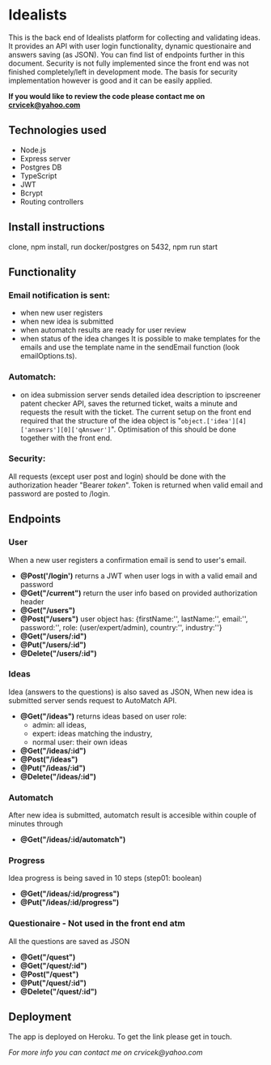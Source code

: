 # Idealists

This is the back end of Idealists platform for collecting and validating ideas. It provides an API with user login functionality, dynamic questionaire and answers saving (as JSON). You can find list of endpoints further in this document. 
Security is not fully implemented since the front end was not finished completely/left in development mode. The basis for security implementation however is good and it can be easily applied. 

**If you would like to review the code please contact me on crvicek@yahoo.com**

## Technologies used
- Node.js
- Express server
- Postgres DB
- TypeScript
- JWT
- Bcrypt
- Routing controllers

## Install instructions
clone, npm install, run docker/postgres on 5432, npm run start

## Functionality
### Email notification is sent:
* when new user registers
* when new idea is submitted
* when automatch results are ready for user review
* when status of the idea changes
It is possible to make templates for the emails and use the template name in the sendEmail function (look emailOptions.ts).

### Automatch:
* on idea submission server sends detailed idea description to ipscreener patent checker API, saves the returned ticket, waits a minute and requests the result with the ticket. The current setup on the front end required that the structure of the idea object is "` object.['idea'][4]['answers'][0]['qAnswer'] `". Optimisation of this should be done together with the front end.

### Security:
All requests (except user post and login) should be done with the authorization header "Bearer _token_". Token is returned when valid email and password are posted to /login.

## Endpoints
### User
When a new user registers a confirmation email is send to user's email.
- **@Post('/login')** returns a JWT when user logs in with a valid email and password
- **@Get("/current")** return the user info based on provided authorization header
- **@Get("/users")**
- **@Post("/users")** user object has: {firstName:'', lastName:'', email:'', password:'', role: (user/expert/admin), country:'', industry:''}
- **@Get("/users/:id")**
- **@Put("/users/:id")**
- **@Delete("/users/:id")**

### Ideas
Idea (answers to the questions) is also saved as JSON,
When new idea is submitted server sends request to AutoMatch API.
- **@Get("/ideas")** returns ideas based on user role:
  - admin: all ideas,
  - expert: ideas matching the industry,
  - normal user: their own ideas
- **@Get("/ideas/:id")**
- **@Post("/ideas")**
- **@Put("/ideas/:id")**
- **@Delete("/ideas/:id")**

### Automatch
After new idea is submitted, automatch result is accesible within couple of minutes through
- **@Get("/ideas/:id/automatch")**

### Progress
Idea progress is being saved in 10 steps (step01: boolean)
- **@Get("/ideas/:id/progress")**
- **@Put("/ideas/:id/progress")**

### Questionaire - Not used in the front end atm
All the questions are saved as JSON
- **@Get("/quest")**
- **@Get("/quest/:id")**
- **@Post("/quest")**
- **@Put("/quest/:id")**
- **@Delete("/quest/:id")**

## Deployment
The app is deployed on Heroku. To get the link please get in touch.


_For more info you can contact me on crvicek@yahoo.com_
